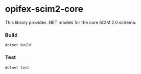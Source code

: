 # opifex-scim2-core

This library provides .NET models for the core SCIM 2.0 schema.

### Build
`dotnet build`

### Test
`dotnet test`
